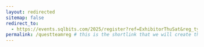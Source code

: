```yaml
---
layout: redirected
sitemap: false
redirect_to:
  - https://events.sqlbits.com/2025/register?ref=ExhibitorThuSat&reg_type_id=805683&c_5623523=47a104d7-4d5a-4f17-be2c-a26f65f2a2ca&company=Quest # This is where it will be redirected  - must be a complete url and a space after the -
permalink: /questteamreg # this is the shortlink that we will create the / is required - MUST MATCH the name of the file amd a space after the :
---
```

